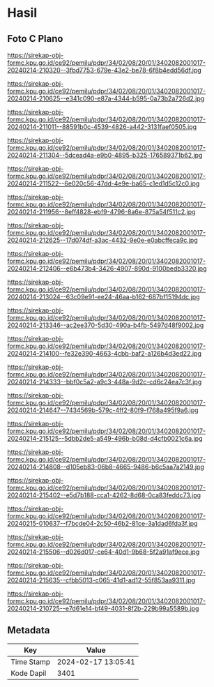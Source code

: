 # Hasil

## Foto C Plano

https://sirekap-obj-formc.kpu.go.id/ce92/pemilu/pdpr/34/02/08/20/01/3402082001017-20240214-210320--3fbd7753-679e-43e2-be78-6f8b4edd56df.jpg

https://sirekap-obj-formc.kpu.go.id/ce92/pemilu/pdpr/34/02/08/20/01/3402082001017-20240214-210625--e341c090-e87a-4344-b595-0a73b2a726d2.jpg

https://sirekap-obj-formc.kpu.go.id/ce92/pemilu/pdpr/34/02/08/20/01/3402082001017-20240214-211011--88591b0c-4539-4826-a442-3131faef0505.jpg

https://sirekap-obj-formc.kpu.go.id/ce92/pemilu/pdpr/34/02/08/20/01/3402082001017-20240214-211304--5dcead4a-e9b0-4895-b325-176589371b62.jpg

https://sirekap-obj-formc.kpu.go.id/ce92/pemilu/pdpr/34/02/08/20/01/3402082001017-20240214-211522--6e020c56-47dd-4e9e-ba65-c1ed1d5c12c0.jpg

https://sirekap-obj-formc.kpu.go.id/ce92/pemilu/pdpr/34/02/08/20/01/3402082001017-20240214-211956--8eff4828-ebf9-4796-8a6e-875a54f511c2.jpg

https://sirekap-obj-formc.kpu.go.id/ce92/pemilu/pdpr/34/02/08/20/01/3402082001017-20240214-212625--17d074df-a3ac-4432-9e0e-e0abcffeca9c.jpg

https://sirekap-obj-formc.kpu.go.id/ce92/pemilu/pdpr/34/02/08/20/01/3402082001017-20240214-212406--e6b473b4-3426-4907-890d-9100bedb3320.jpg

https://sirekap-obj-formc.kpu.go.id/ce92/pemilu/pdpr/34/02/08/20/01/3402082001017-20240214-213024--63c09e91-ee24-46aa-b162-687bf15194dc.jpg

https://sirekap-obj-formc.kpu.go.id/ce92/pemilu/pdpr/34/02/08/20/01/3402082001017-20240214-213346--ac2ee370-5d30-490a-b4fb-5497d48f9002.jpg

https://sirekap-obj-formc.kpu.go.id/ce92/pemilu/pdpr/34/02/08/20/01/3402082001017-20240214-214100--fe32e390-4663-4cbb-baf2-a126b4d3ed22.jpg

https://sirekap-obj-formc.kpu.go.id/ce92/pemilu/pdpr/34/02/08/20/01/3402082001017-20240214-214333--bbf0c5a2-a9c3-448a-9d2c-cd6c24ea7c3f.jpg

https://sirekap-obj-formc.kpu.go.id/ce92/pemilu/pdpr/34/02/08/20/01/3402082001017-20240214-214647--7434569b-579c-4ff2-80f9-f768a495f9a6.jpg

https://sirekap-obj-formc.kpu.go.id/ce92/pemilu/pdpr/34/02/08/20/01/3402082001017-20240214-215125--5dbb2de5-a549-496b-b08d-d4cfb0021c6a.jpg

https://sirekap-obj-formc.kpu.go.id/ce92/pemilu/pdpr/34/02/08/20/01/3402082001017-20240214-214808--d105eb83-06b8-4665-9486-b6c5aa7a2149.jpg

https://sirekap-obj-formc.kpu.go.id/ce92/pemilu/pdpr/34/02/08/20/01/3402082001017-20240214-215402--e5d7b188-cca1-4262-8d68-0ca83feddc73.jpg

https://sirekap-obj-formc.kpu.go.id/ce92/pemilu/pdpr/34/02/08/20/01/3402082001017-20240215-010637--f7bcde04-2c50-46b2-81ce-3a1dad6fda3f.jpg

https://sirekap-obj-formc.kpu.go.id/ce92/pemilu/pdpr/34/02/08/20/01/3402082001017-20240214-215506--d026d017-ce64-40d1-9b68-5f2a91af9ece.jpg

https://sirekap-obj-formc.kpu.go.id/ce92/pemilu/pdpr/34/02/08/20/01/3402082001017-20240214-215635--cfbb5013-c065-41d1-ad12-55f853aa9311.jpg

https://sirekap-obj-formc.kpu.go.id/ce92/pemilu/pdpr/34/02/08/20/01/3402082001017-20240214-210725--e7d61e14-bf49-4031-8f2b-229b99a5589b.jpg


## Metadata

| Key        | Value               |
| ---------- | ------------------- |
| Time Stamp | 2024-02-17 13:05:41 |
| Kode Dapil | 3401                |



